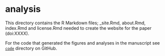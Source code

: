 # analysis


This directory contains the R Markdown files; _site.Rmd, about.Rmd, index.Rmd and license.Rmd needed to create the website for the paper (doi:XXXX). 


For the code that generated the figures and analyses in the manuscript see [`code`](https://github.com/biowilks/Energy-Budget-Model/tree/master/code) directory on GitHub.
